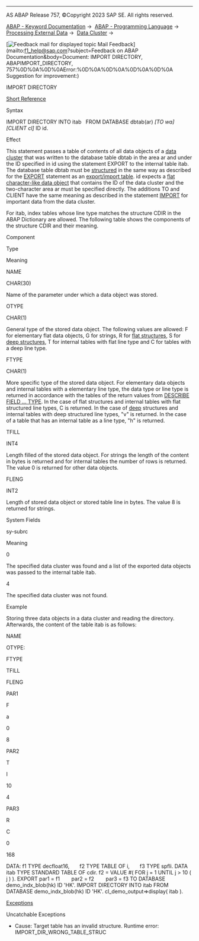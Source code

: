   

* * *

AS ABAP Release 757, ©Copyright 2023 SAP SE. All rights reserved.

[ABAP - Keyword Documentation](javascript:call_link\('abenabap.htm'\)) →  [ABAP - Programming Language](javascript:call_link\('abenabap_reference.htm'\)) →  [Processing External Data](javascript:call_link\('abenabap_language_external_data.htm'\)) →  [Data Cluster](javascript:call_link\('abendata_cluster.htm'\)) → 

 [![](Mail.gif?object=Mail.gif&sap-language=EN "Feedback mail for displayed topic") Mail Feedback](mailto:f1_help@sap.com?subject=Feedback on ABAP Documentation&body=Document: IMPORT DIRECTORY, ABAPIMPORT_DIRECTORY, 757%0D%0A%0D%0AError:%0D%0A%0D%0A%0D%0A%0D%0A
Suggestion for improvement:)

IMPORT DIRECTORY

[Short Reference](javascript:call_link\('abapimport_directory_shortref.htm'\))

Syntax

IMPORT DIRECTORY INTO itab
  FROM DATABASE dbtab(ar) *\[*TO wa*\]* *\[*CLIENT cl*\]* ID id.

Effect

This statement passes a table of contents of all data objects of a [data cluster](javascript:call_link\('abendata_cluster_glosry.htm'\) "Glossary Entry") that was written to the database table dbtab in the area ar and under the ID specified in id using the statement EXPORT to the internal table itab. The database table dbtab must be [structured](javascript:call_link\('abenexport_data_cluster_indx.htm'\)) in the same way as described for the [EXPORT](javascript:call_link\('abapexport_data_cluster_medium.htm'\)) statement as an [export/import table](javascript:call_link\('abenexport_import_table_glosry.htm'\) "Glossary Entry"). id expects a [flat](javascript:call_link\('abenflat_glosry.htm'\) "Glossary Entry") [character-like data object](javascript:call_link\('abencharlike_data_object_glosry.htm'\) "Glossary Entry") that contains the ID of the data cluster and the two-character area ar must be specified directly. The additions TO and CLIENT have the same meaning as described in the statement [IMPORT](javascript:call_link\('abapimport_medium.htm'\)) for important data from the data cluster.

For itab, index tables whose line type matches the structure CDIR in the ABAP Dictionary are allowed. The following table shows the components of the structure CDIR and their meaning.

Component

Type

Meaning

NAME

CHAR(30)

Name of the parameter under which a data object was stored.

OTYPE

CHAR(1)

General type of the stored data object. The following values are allowed: F for elementary flat data objects, G for strings, R for [flat structures](javascript:call_link\('abenflat_structure_glosry.htm'\) "Glossary Entry"), S for [deep structures](javascript:call_link\('abendeep_structure_glosry.htm'\) "Glossary Entry"), T for internal tables with flat line type and C for tables with a deep line type.

FTYPE

CHAR(1)

More specific type of the stored data object. For elementary data objects and internal tables with a elementary line type, the data type or line type is returned in accordance with the tables of the return values from [DESCRIBE FIELD ... TYPE](javascript:call_link\('abapdescribe_field.htm'\)). In the case of flat structures and internal tables with flat structured line types, C is returned. In the case of [deep](javascript:call_link\('abendeep_glosry.htm'\) "Glossary Entry") structures and internal tables with deep structured line types, "v" is returned. In the case of a table that has an internal table as a line type, "h" is returned.

TFILL

INT4

Length filled of the stored data object. For strings the length of the content in bytes is returned and for internal tables the number of rows is returned. The value 0 is returned for other data objects.

FLENG

INT2

Length of stored data object or stored table line in bytes. The value 8 is returned for strings.

System Fields

sy-subrc

Meaning

0

The specified data cluster was found and a list of the exported data objects was passed to the internal table itab.

4

The specified data cluster was not found.

Example

Storing three data objects in a data cluster and reading the directory. Afterwards, the content of the table itab is as follows:

NAME

OTYPE:

FTYPE

TFILL

FLENG

PAR1

F

a

0

8

PAR2

T

I

10

4

PAR3

R

C

0

168

DATA: f1 TYPE decfloat16,
      f2 TYPE TABLE OF i,
      f3 TYPE spfli.
DATA itab TYPE STANDARD TABLE OF cdir.
f2 = VALUE #( FOR j = 1 UNTIL j > 10 ( j ) ).
EXPORT par1 = f1
       par2 = f2
       par3 = f3 TO DATABASE demo\_indx\_blob(hk) ID 'HK'.
IMPORT DIRECTORY INTO itab FROM DATABASE demo\_indx\_blob(hk) ID 'HK'.
cl\_demo\_output=>display( itab ).

[Exceptions](javascript:call_link\('abenabap_language_exceptions.htm'\))

Uncatchable Exceptions

-   Cause: Target table has an invalid structure.
    Runtime error: IMPORT\_DIR\_WRONG\_TABLE\_STRUC